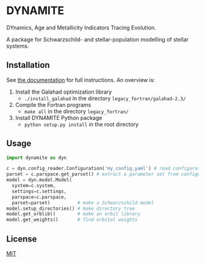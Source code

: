# DYNAMITE

DYnamics, Age and Metallicity Indicators Tracing Evolution.

A package for Schwarzschild- and stellar-population modelling of stellar systems.

## Installation

See [the documentation](https://www.univie.ac.at/dynamics/dynamite_docs/installation.html) for full instructions. An overview is:
1. Install the Galahad optimization library
   - ``./install_galahad`` in the directory ``legacy_fortran/galahad-2.3/``
2. Compile the Fortran programs
   - ``make all`` in the directory ``legacy_fortran/``
3. Install DYNAMITE Python package
   - ``python setup.py install`` in the root directory

## Usage

```python
import dynamite as dyn

c = dyn.config_reader.Configuration('my_config.yaml') # read configuration
parset = c.parspace.get_parset() # extract a parameter set from configuration
model = dyn.model.Model(
  system=c.system,
  settings=c.settings,
  parspace=c.parspace,
  parset=parset)          # make a Schwarzschild model
model.setup_directories() # make directory tree
model.get_orblib()        # make an orbit library
model.get_weights()       # find orbital weights
```

## License

[MIT](https://choosealicense.com/licenses/mit/)
